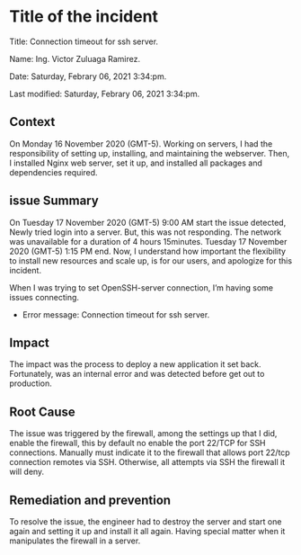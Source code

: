 # Title of the incident
Title: Connection timeout for ssh server.

Name: Ing. Victor Zuluaga Ramirez.

Date: Saturday, Febrary 06, 2021 3:34:pm.

Last modified: Saturday, Febrary 06, 2021 3:34:pm.

## Context

On Monday 16 November 2020 (GMT-5). Working on servers, I had the responsibility of setting up, installing, and maintaining the webserver. Then, I installed Nginx web server, set it up, and installed all packages and dependencies required.

## issue Summary

On Tuesday 17 November 2020 (GMT-5) 9:00 AM start the issue detected, Newly tried login into a server. But, this was not responding. The network was unavailable for a duration of 4 hours 15minutes. Tuesday 17 November 2020 (GMT-5) 1:15 PM end. Now, I understand how important the flexibility to install new resources and scale up, is for our users, and apologize for this incident.

When I was trying to set OpenSSH-server connection, I’m having some issues connecting.

 - Error message: Connection timeout for ssh server.

## Impact

The impact was the process to deploy a new application it set back. Fortunately, was an internal error and was detected before get out to production.

## Root Cause

The issue was triggered by the firewall, among the settings up that I did, enable the firewall, this by default no enable the port 22/TCP for SSH connections. Manually must indicate it to the firewall that allows port 22/tcp connection remotes via SSH. Otherwise, all attempts via SSH the firewall it will deny.

## Remediation and prevention

To resolve the issue, the engineer had to destroy the server and start one again and setting it up and install it all again. Having special matter when it manipulates the firewall in a server.
